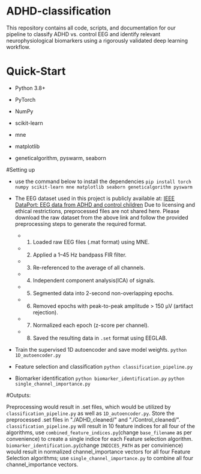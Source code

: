 # ADHD-classification
This repository contains all code, scripts, and documentation for our pipeline to classify ADHD vs. control EEG and identify relevant neurophysiological biomarkers using a rigorously validated deep learning workflow.

# Quick-Start
- Python 3.8+

- PyTorch

- NumPy

- scikit-learn

- mne

- matplotlib

- geneticalgorithm, pyswarm, seaborn

#Setting up

- use the command below to install the dependencies
  ```pip install torch numpy scikit-learn mne matplotlib seaborn geneticalgorithm pyswarm```

- The EEG dataset used in this project is publicly available at:
  [IEEE DataPort: EEG data from ADHD and control children](https://ieee-dataport.org/open-access/eeg-data-adhd-control-children)
  Due to licensing and ethical restrictions, preprocessed files are not shared here.
  Please download the raw dataset from the above link and follow the provided preprocessing steps to generate the required format.
  - 1. Loaded raw EEG files (.mat format) using MNE.
  - 2. Applied a 1–45 Hz bandpass FIR filter.
  - 3. Re-referenced to the average of all channels.
  - 4. Independent component analysis(ICA) of signals.
  - 5. Segmented data into 2-second non-overlapping epochs.
  - 6. Removed epochs with peak-to-peak amplitude > 150 µV (artifact rejection).
  - 7. Normalized each epoch (z-score per channel).
  - 8. Saved the resulting data in `.set` format using EEGLAB.

- Train the supervised 1D autoencoder and save model weights.
  ```python 1D_autoencoder.py```

- Feature selection and classification
  ```python classification_pipeline.py```

- Biomarker identification
  ```python biomarker_identification.py```
  ```python single_channel_importance.py```

#Outputs:

Preprocessing would result in .set files, which would be utilized by ```classification_pipeline.py``` as well as ```1D_autoencoder.py```. Store the preprocessed .set files in "./ADHD_cleaned/" and "./Control_cleaned/".
```classification_pipeline.py``` will result in 10 feature indices for all four of the algorithms, use ```combined_feature_indices.py```(change ```base_filename``` as per convenience) to create a single indice for each Feature selection algorithm.
```biomarker_identification.py```(change ```INDICES_PATH``` as per convinience) would result in normalized channel_importance vectors for all four Feature Selection algorithms; use ```single_channel_importance.py``` to combine all four channel_importance vectors.
